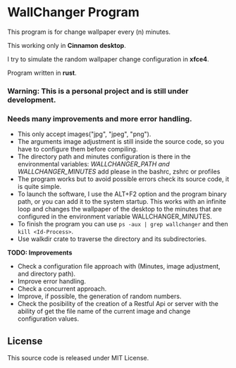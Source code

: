 # WallChanger Program

This program is for change wallpaper every (n) minutes.

This working only in __Cinnamon desktop__.

I try to simulate the random wallpaper change configuration in __xfce4__.

Program written in __rust__.

### Warning: This is a personal project and is still under development.
### Needs many improvements and more error handling.

+ This only accept images("jpg", "jpeg", "png").
+ The arguments image adjustment is still inside the source code,
  so you have to configure them before compiling.
+ The directory path and minutes configuration is there in the environmental
  variables: _WALLCHANGER_PATH and WALLCHANGER_MINUTES_ add please in the
  bashrc, zshrc or profiles
+ The program works but to avoid possible errors check its source code, it is
  quite simple.
+ To launch the software, I use the ALT+F2 option and the program binary path,
  or you can add it to the system startup. This works with an infinite loop
  and changes the wallpaper of the desktop to the minutes that are configured
  in the environment variable WALLCHANGER_MINUTES. 
+ To finish the program you can use ```ps -aux | grep wallchanger``` and 
  then ```kill <Id-Process>```.
+ Use walkdir crate to traverse the directory and its subdirectories.

__TODO: Improvements__

+ Check a configuration file approach with (Minutes, image adjustment, and directory path).
+ Improve error handling.
+ Check a concurrent approach.
+ Improve, if possible, the generation of random numbers.
+ Check the posibility of the creation of a Restful Api or server with the
  ability of get the file name of the current image and change configuration values.

## License

This source code is released under MIT License.
